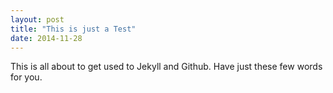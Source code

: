 ```yaml
---
layout: post
title: "This is just a Test"
date: 2014-11-28
---
```


This is all about to get used to Jekyll and Github.
Have just these few words for you.

